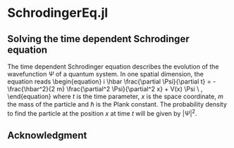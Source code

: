 # SchrodingerEq.jl

<!-- # To do:
- create git repository (done)
-PLC (done?)
- wave function struct (done)
- initial state (done)
- discretization, rhs (done)
- euler (done)
- rk 2 (done)
- rk 4 (done)
- free in a box animation with classical solution (done)
- potential (done)
- box condition (done?)
- derive finite difference for laplacian (done)
- barrier in a box (done)
- animation (with classical solution) (done)
- better parameters for barrier (done)
- convergence tests (done)
- classical sol for free (done)

- compare codes: import data and compare.

- comments and remove useless text from notebook
- write readme (add pictures)
- tag the final commit as "version 1 release"

links:[ATNF catalogue](http://www.atnf.csiro.au/research/pulsar/psrcat/)
imgs:<img src="https://i.imgur.com/AybngWD.png" width="600" height="400">
-->

## Solving the time dependent Schrodinger equation

The time dependent Schrodinger equation describes the evolution of the wavefunction $\Psi$ of a quantum system. In one spatial dimension, the equation reads
\begin{equation}
i \hbar \frac{\partial \Psi}{\partial t} = -\frac{\hbar^2}{2 m} \frac{\partial^2 \Psi}{\partial^2 x} + V(x) \Psi \ ,
\end{equation}
where $t$ is the time parameter, $x$ is the space coordinate, $m$ the mass of the particle and $\hbar$ is the Plank constant. The probability density to find the particle at the position $x$ at time $t$ will be given by $|\Psi|^2$. 
 

## Acknowledgment 


